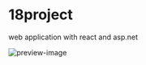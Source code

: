 # 18project
web application with react and asp.net

![preview-image](https://github.com/bymajka/18project/edit/branch-for-review/preview_image.png?raw=true)
